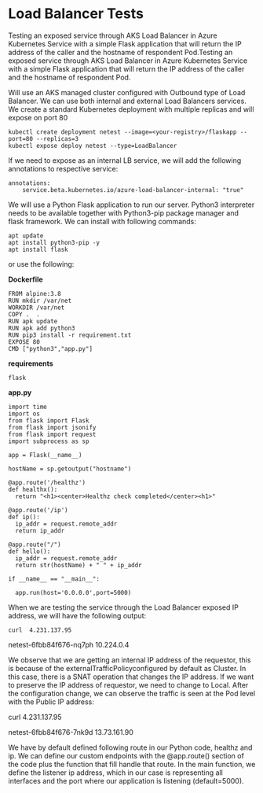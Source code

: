 # Load Balancer Tests

Testing an exposed service through AKS Load Balancer in Azure Kubernetes Service with a simple Flask application that will return the IP address of the caller and the hostname of respondent Pod.Testing an exposed service through AKS Load Balancer in Azure Kubernetes Service with a simple Flask application that will return the IP address of the caller and the hostname of respondent Pod.

Will use an AKS managed cluster configured with Outbound type of Load Balancer. We can use both internal and external Load Balancers services. We create a standard Kubernetes deployment with multiple replicas and will expose on port 80

```
kubectl create deployment netest --image=<your-registry>/flaskapp --port=80 --replicas=3
kubectl expose deploy netest --type=LoadBalancer 
```

If we need to expose as an internal LB service, we will add the following annotations to respective service:

```
annotations:
    service.beta.kubernetes.io/azure-load-balancer-internal: "true"
```
We will use a Python Flask application to run our server. Python3 interpreter needs to be available together with Python3-pip package manager and flask framework. We can install with following commands:

```
apt update
apt install python3-pip -y
apt install flask
```
or use the following:

**Dockerfile**

```
FROM alpine:3.8
RUN mkdir /var/net
WORKDIR /var/net
COPY .  .
RUN apk update
RUN apk add python3
RUN pip3 install -r requirement.txt
EXPOSE 80
CMD ["python3","app.py"]
```

**requirements**

```
flask
```

**app.py**

```
import time
import os
from flask import Flask
from flask import jsonify
from flask import request
import subprocess as sp

app = Flask(__name__)

hostName = sp.getoutput("hostname")

@app.route('/healthz')
def healthx():
  return "<h1><center>Healthz check completed</center><h1>"

@app.route('/ip')
def ip():
  ip_addr = request.remote_addr
  return ip_addr

@app.route("/")
def hello():
  ip_addr = request.remote_addr
  return str(hostName) + " " + ip_addr

if __name__ == "__main__":

  app.run(host='0.0.0.0',port=5000)
```

When we are testing the service through the Load Balancer exposed IP address, we will have the following output:

```
curl  4.231.137.95
```

netest-6fbb84f676-nq7ph 10.224.0.4

We observe that we are getting an internal IP address of the requestor, this is because of the externalTrafficPolicyconfigured by default as Cluster. In this case, there is a SNAT operation that changes the IP address. If we want to preserve the IP address of requestor, we need to change to Local. After the configuration change, we can observe the traffic is seen at the Pod level with the Public IP address:

curl 4.231.137.95

netest-6fbb84f676-7nk9d 13.73.161.90

We have by default defined following route in our Python code, healthz and ip. We can define our custom endpoints with the @app.route() section of the code plus the function that fill handle that route. In the main function, we define the listener ip address, which in our case is representing all interfaces and the port where our application is listening (default=5000).

